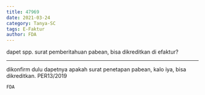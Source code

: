 ```yaml
---
title: 47969
date: 2021-03-24
category: Tanya-SC
tags: E-Faktur
author: FDA
---
```


dapet spp. surat pemberitahuan pabean, bisa dikreditkan di efaktur?

---

dikonfirm dulu dapetnya apakah surat penetapan pabean, kalo iya, bisa dikreditkan. PER13/2019

`FDA`
